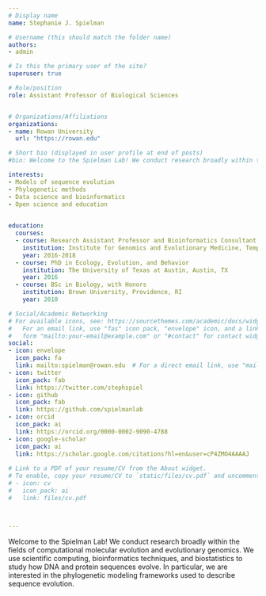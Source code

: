 ```yaml
---
# Display name
name: Stephanie J. Spielman

# Username (this should match the folder name)
authors:
- admin

# Is this the primary user of the site?
superuser: true

# Role/position
role: Assistant Professor of Biological Sciences


# Organizations/Affiliations
organizations:
- name: Rowan University
  url: "https://rowan.edu"

# Short bio (displayed in user profile at end of posts)
#bio: Welcome to the Spielman Lab! We conduct research broadly within the fields of computational molecular evolution and evolutionary genomics. We use scientific computing, bioinformatics techniques, and biostatistics to study how DNA and protein sequences evolve. In particular, we are interested in the phylogenetic modeling frameworks used to describe sequence evolution.

interests:
- Models of sequence evolution
- Phylogenetic methods
- Data science and bioinformatics
- Open science and education

  
education:
  courses:
  - course: Research Assistant Professor and Bioinformatics Consultant
    institution: Institute for Genomics and Evolutionary Medicine, Temple University, Philadelphia, PA
    year: 2016-2018
  - course: PhD in Ecology, Evolution, and Behavior
    institution: The University of Texas at Austin, Austin, TX
    year: 2016
  - course: BSc in Biology, with Honors
    institution: Brown University, Providence, RI
    year: 2010

# Social/Academic Networking
# For available icons, see: https://sourcethemes.com/academic/docs/widgets/#icons
#   For an email link, use "fas" icon pack, "envelope" icon, and a link in the
#   form "mailto:your-email@example.com" or "#contact" for contact widget.
social:
- icon: envelope
  icon_pack: fa
  link: mailto:spielman@rowan.edu  # For a direct email link, use "mailto:test@example.org".
- icon: twitter
  icon_pack: fab
  link: https://twitter.com/stephspiel
- icon: github
  icon_pack: fab
  link: https://github.com/spielmanlab
- icon: orcid
  icon_pack: ai
  link: https://orcid.org/0000-0002-9090-4788
- icon: google-scholar
  icon_pack: ai
  link: https://scholar.google.com/citations?hl=en&user=cP4ZMO4AAAAJ
  
# Link to a PDF of your resume/CV from the About widget.
# To enable, copy your resume/CV to `static/files/cv.pdf` and uncomment the lines below.  
# - icon: cv
#   icon_pack: ai
#   link: files/cv.pdf



---
```

Welcome to the Spielman Lab! We conduct research broadly within the fields of computational molecular evolution and evolutionary genomics. We use scientific computing, bioinformatics techniques, and biostatistics to study how DNA and protein sequences evolve. In particular, we are interested in the phylogenetic modeling frameworks used to describe sequence evolution.

